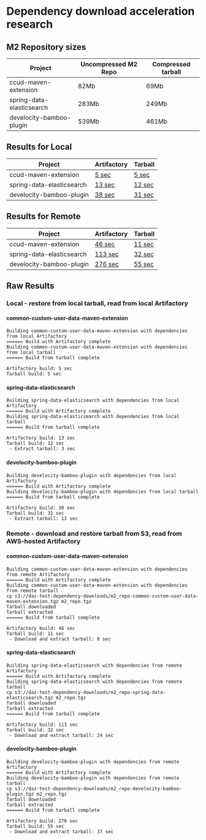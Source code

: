 # Dependency download acceleration research

## M2 Repository sizes

| Project | Uncompressed M2 Repo | Compressed tarball |
| --- | --- | --- | 
| ccud-maven-extension | 82Mb | 69Mb |
| spring-data-elasticsearch | 283Mb | 249Mb |
| develocity-bamboo-plugin | 539Mb | 461Mb |

## Results for Local

| Project | Artifactory | Tarball | 
| --- | --- | --- | 
| ccud-maven-extension | [5 sec](https://ge.solutions-team.gradle.com/s/y6o33ojuipick) | [5 sec](https://ge.solutions-team.gradle.com/s/qdtcmayfmvfq2) |
| spring-data-elasticsearch | [13 sec](https://ge.solutions-team.gradle.com/s/zilrhevq46vly) | [12 sec](https://ge.solutions-team.gradle.com/s/igeab5ltqylvm) |
| develocity-bamboo-plugin | [38 sec](https://ge.solutions-team.gradle.com/s/e4aomaddflt4g) | [31 sec](https://ge.solutions-team.gradle.com/s/t7l4q65fhcffm) |

## Results for Remote

| Project  | Artifactory | Tarball |
| --- | --- | --- |
| ccud-maven-extension | [46 sec](https://ge.solutions-team.gradle.com/s/x4ydjq4o2inua) | [11 sec](https://ge.solutions-team.gradle.com/s/hmfetl4oeevim) |
| spring-data-elasticsearch | [113 sec](https://ge.solutions-team.gradle.com/s/ksyz57sdygcwi) | [32 sec](https://ge.solutions-team.gradle.com/s/srpthbrgqs4la) |
| develocity-bamboo-plugin | [276 sec](https://ge.solutions-team.gradle.com/s/6tb33nnw2slka) | [55 sec](https://ge.solutions-team.gradle.com/s/h5sduwdpfpj3c) |

## Raw Results

### Local - restore from local tarball, read from local Artifactory

#### common-custom-user-data-maven-extension

```
Building common-custom-user-data-maven-extension with dependencies from local Artifactory
====== Build with Artifactory complete
Building common-custom-user-data-maven-extension with dependencies from local tarball
====== Build from tarball complete

Artifactory build: 5 sec
Tarball build: 5 sec
```

#### spring-data-elasticsearch

```
Building spring-data-elasticsearch with dependencies from local Artifactory
====== Build with Artifactory complete
Building spring-data-elasticsearch with dependencies from local tarball
====== Build from tarball complete

Artifactory build: 13 sec
Tarball build: 12 sec
 - Extract tarball: 3 sec
```

#### develocity-bamboo-plugin

```
Building develocity-bamboo-plugin with dependencies from local Artifactory
====== Build with Artifactory complete
Building develocity-bamboo-plugin with dependencies from local tarball
====== Build from tarball complete

Artifactory build: 38 sec
Tarball build: 31 sec
 - Extract tarball: 13 sec
```

### Remote - download and restore tarball from S3, read from AWS-hosted Artifactory

#### common-custom-user-data-maven-extension

```
Building common-custom-user-data-maven-extension with dependencies from remote Artifactory
====== Build with Artifactory complete
Building common-custom-user-data-maven-extension with dependencies from remote tarball
cp s3://daz-test-dependency-downloads/m2_repo-common-custom-user-data-maven-extension.tgz m2_repo.tgz
Tarball downloaded
Tarball extracted
====== Build from tarball complete

Artifactory build: 46 sec
Tarball build: 11 sec
 - Download and extract tarball: 8 sec
```

#### spring-data-elasticsearch

```
Building spring-data-elasticsearch with dependencies from remote Artifactory
====== Build with Artifactory complete
Building spring-data-elasticsearch with dependencies from remote tarball
cp s3://daz-test-dependency-downloads/m2_repo-spring-data-elasticsearch.tgz m2_repo.tgz
Tarball downloaded
Tarball extracted
====== Build from tarball complete

Artifactory build: 113 sec
Tarball build: 32 sec
 - Download and extract tarball: 24 sec
```

#### develocity-bamboo-plugin

```
Building develocity-bamboo-plugin with dependencies from remote Artifactory
====== Build with Artifactory complete
Building develocity-bamboo-plugin with dependencies from remote tarball
cp s3://daz-test-dependency-downloads/m2_repo-develocity-bamboo-plugin.tgz m2_repo.tgz
Tarball downloaded
Tarball extracted
====== Build from tarball complete

Artifactory build: 276 sec
Tarball build: 55 sec
 - Download and extract tarball: 37 sec
```
